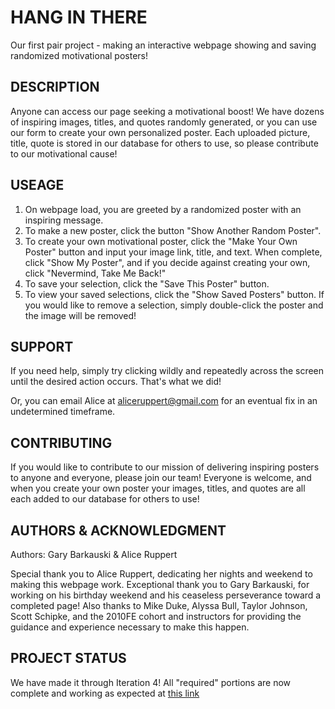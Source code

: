 # HANG IN THERE

Our first pair project - making an interactive webpage showing and saving randomized motivational posters!

## DESCRIPTION

Anyone can access our page seeking a motivational boost! We have dozens of inspiring images, titles, and quotes randomly generated, or you can use our form to create your own personalized poster. Each uploaded picture, title, quote is stored in our database for others to use, so please contribute to our motivational cause!

## USEAGE

1. On webpage load, you are greeted by a randomized poster with an inspiring message.
2. To make a new poster, click the button "Show Another Random Poster".
3. To create your own motivational poster, click the "Make Your Own Poster" button and input your image link, title, and text. When complete, click "Show My Poster", and if you decide against creating your own, click "Nevermind, Take Me Back!"
4. To save your selection, click the "Save This Poster" button.
5. To view your saved selections, click the "Show Saved Posters" button. If you would like to remove a selection, simply double-click the poster and the image will be removed!

## SUPPORT

If you need help, simply try clicking wildly and repeatedly across the screen until the desired action occurs. That's what we did!

Or, you can email Alice at aliceruppert@gmail.com for an eventual fix in an undetermined timeframe.

## CONTRIBUTING

If you would like to contribute to our mission of delivering inspiring posters to anyone and everyone, please join our team! Everyone is welcome, and when you create your own poster your images, titles, and quotes are all each added to our database for others to use!

## AUTHORS & ACKNOWLEDGMENT

Authors: Gary Barkauski & Alice Ruppert

Special thank you to Alice Ruppert, dedicating her nights and weekend to making this webpage work.
Exceptional thank you to Gary Barkauski, for working on his birthday weekend and his ceaseless perseverance toward a completed page!
Also thanks to Mike Duke, Alyssa Bull, Taylor Johnson, Scott Schipke, and the 2010FE cohort and instructors for providing the guidance and experience necessary to make this happen.

## PROJECT STATUS

We have made it through Iteration 4! All "required" portions are now complete and working as expected at [this link](https://srslie.github.io/hang-in-there/)

